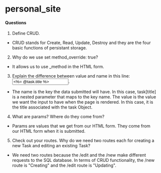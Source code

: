 # personal_site

#### Questions

1. Define CRUD.
  * CRUD stands for Create, Read, Update, Destroy and they are the four basic functions of persistant storage.

2. Why do we use set method_override: true?
  * It allows us to use _method in the HTML form.

3. Explain the difference between value and name in this line: <input type='text' name='task[title]' value="<%= @task.title %>"/>.
  * The name is the key the data submitted will have. In this case, task[title] is a nested parameter that maps to the key name. The value is the value we want the input to have when the page is rendered. In this case, it is the title associated with the task Object.

4. What are params? Where do they come from?
  * Params are values that we get from our HTML form. They come from our HTML form when it is submitted.

5. Check out your routes. Why do we need two routes each for creating a new Task and editing an existing Task?
  * We need two routes because the /edit and the /new make different requests to the SQL database. In terms of CRUD functionality, the /new route is "Creating" and the /edit route is "Updating".
